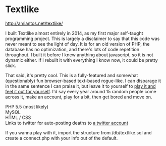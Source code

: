 # Textlike
http://amiantos.net/textlike/

I built Textlike almost entirely in 2014, as my first major self-taught programming project. This is largely a disclaimer to say that this code was never meant to see the light of day. It is for an old version of PHP, the database has no optimization, and there's lots of code repetition throughout. I built it before I knew anything about javascript, so it is not dynamic either. If I rebuilt it with everything I know now, it could be pretty slick.

That said, it's pretty cool. This is a fully-featured and somewhat (questionably) fun browser-based text-based rogue-like. I can disparage it in the same sentence I can praise it, but leave it to yourself to [play it and feel it out for yourself](http://amiantos.net/textlike/). I'd say every year around 15 random people come across it, make an account, play for a bit, then get bored and move on.

PHP 5.5 (most likely)  
MySQL  
HTML / CSS  
Links to twitter for auto-posting deaths to [a twitter account](https://twitter.com/textlike)

If you wanna play with it, import the structure from /db/textlike.sql and create a connect.php with your info out of the default.
